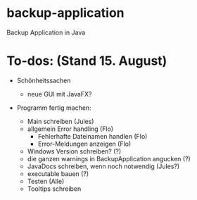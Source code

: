 # backup-application
Backup Application in Java

# To-dos: (Stand 15. August)

- Schönheitssachen
  - neue GUI mit JavaFX?

- Programm fertig machen:
  - Main schreiben (Jules)
  - allgemein Error handling (Flo)
    - Fehlerhafte Dateinamen handlen (Flo)
    - Error-Meldungen anzeigen (Flo)
  - Windows Version schreiben? (?)
  - die ganzen warnings in BackupApplication angucken (?)
  - JavaDocs schreiben, wenn noch notwendig (Jules?)
  - executable bauen (?)
  - Testen (Alle)
  - Tooltips schreiben